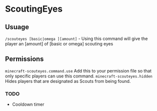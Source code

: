 # ScoutingEyes

## Usuage

`/scouteyes [basic|omega ][amount]` - Using this command will give the player an [amount] of [basic or omega] scouting eyes


## Permissions
`minecraft-scouteyes.command.use` Add this to your permission file so that only specific players can use this command.
`minecraft-scouteyes.hidden` Hides players that are designated as Scouts from being found.

### TODO
+ Cooldown timer